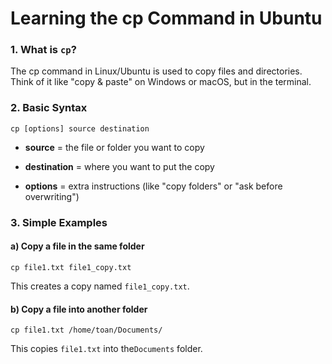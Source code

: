 # Learning the cp Command in Ubuntu
### 1. What is `cp`?
The cp command in Linux/Ubuntu is used to copy files and directories.
Think of it like "copy & paste" on Windows or macOS, but in the terminal.
### 2. Basic Syntax
```
cp [options] source destination
```
- **source** = the file or folder you want to copy

- **destination** = where you want to put the copy

- **options** = extra instructions (like "copy folders" or "ask before overwriting")
### 3. Simple Examples
#### a) Copy a file in the same folder
```
cp file1.txt file1_copy.txt
```
This creates a copy named `file1_copy.txt`.
#### b) Copy a file into another folder
```
cp file1.txt /home/toan/Documents/
```
This copies `file1.txt` into the`Documents` folder.

